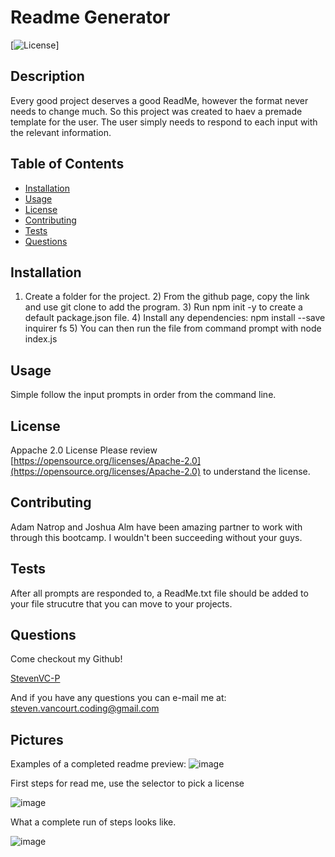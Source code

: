 
# Readme Generator

[![License](https://img.shields.io/badge/License-Apache%202.0-blue.svg)]

## Description
Every good project deserves a good ReadMe, however the format never needs to change much.  So this project was created to haev a premade template for the user.  The user simply needs to respond to each input with the relevant information.

##  Table of Contents

* [Installation](#Installation)
* [Usage](#Usage)
* [License](#License)
* [Contributing](#Contributing)
* [Tests](#Tests)
* [Questions](#Questions)

## Installation
1) Create a folder for the project. 2) From the github page, copy the link and use git clone to add the program. 3) Run npm init -y to create a default package.json file. 4) Install any dependencies: npm install --save inquirer fs 5) You can then run the file from command prompt with node index.js

## Usage
Simple follow the input prompts in order from the command line.

## License
Appache 2.0 License
Please review [https://opensource.org/licenses/Apache-2.0](https://opensource.org/licenses/Apache-2.0) to understand the license.

## Contributing
Adam Natrop and Joshua Alm have been amazing partner to work with through this bootcamp.  I wouldn't been succeeding without your guys.

## Tests
After all prompts are responded to, a ReadMe.txt file should be added to your file strucutre that you can move to your projects.

## Questions
Come checkout my Github!

[StevenVC-P](https://www.github/StevenVC-P)

And if you have any questions you can e-mail me at:
[steven.vancourt.coding@gmail.com](steven.vancourt.coding@gmail.com)

## Pictures
Examples of a completed readme preview:
![image](https://user-images.githubusercontent.com/77998885/113351062-f0406580-92ff-11eb-9e93-e5cf49e4b421.png)

First steps for read me, use the selector to pick a license

![image](https://user-images.githubusercontent.com/77998885/113351862-16b2d080-9301-11eb-882d-77b611fbfb18.png)

What a complete run of steps looks like.

![image](https://user-images.githubusercontent.com/77998885/113352120-7dd08500-9301-11eb-946c-8c251769c11f.png)

